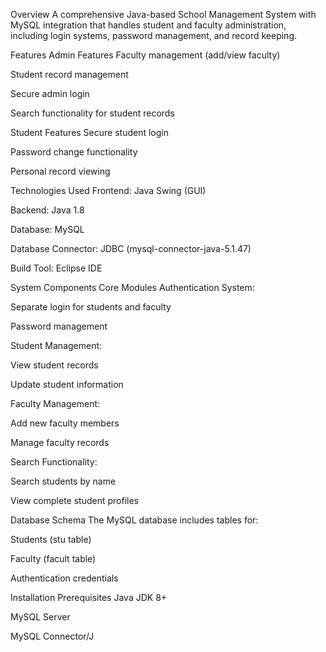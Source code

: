 Overview
A comprehensive Java-based School Management System with MySQL integration that handles student and faculty administration, including login systems, password management, and record keeping.

Features
Admin Features
Faculty management (add/view faculty)

Student record management

Secure admin login

Search functionality for student records

Student Features
Secure student login

Password change functionality

Personal record viewing

Technologies Used
Frontend: Java Swing (GUI)

Backend: Java 1.8

Database: MySQL

Database Connector: JDBC (mysql-connector-java-5.1.47)

Build Tool: Eclipse IDE

System Components
Core Modules
Authentication System:

Separate login for students and faculty

Password management

Student Management:

View student records

Update student information

Faculty Management:

Add new faculty members

Manage faculty records

Search Functionality:

Search students by name

View complete student profiles

Database Schema
The MySQL database includes tables for:

Students (stu table)

Faculty (facult table)

Authentication credentials

Installation
Prerequisites
Java JDK 8+

MySQL Server

MySQL Connector/J
